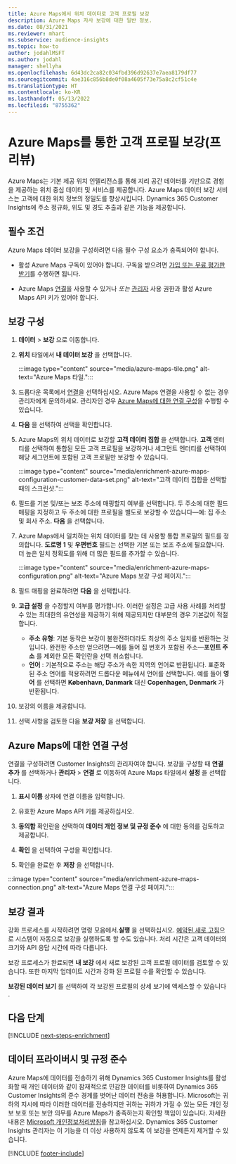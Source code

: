```yaml
---
title: Azure Maps에서 위치 데이터로 고객 프로필 보강
description: Azure Maps 자사 보강에 대한 일반 정보.
ms.date: 08/31/2021
ms.reviewer: mhart
ms.subservice: audience-insights
ms.topic: how-to
author: jodahlMSFT
ms.author: jodahl
manager: shellyha
ms.openlocfilehash: 6d43dc2ca82c034fbd396d92637e7aea8179df77
ms.sourcegitcommit: 4ae316c856b8de0f08a4605f73e75a8c2cf51c4e
ms.translationtype: HT
ms.contentlocale: ko-KR
ms.lasthandoff: 05/13/2022
ms.locfileid: "8755362"
---
```

# <a name="enrichment-of-customer-profiles-with-azure-maps-preview"></a>Azure Maps를 통한 고객 프로필 보강(프리뷰)

Azure Maps는 기본 제공 위치 인텔리전스를 통해 지리 공간 데이터를 기반으로 경험을 제공하는 위치 중심 데이터 및 서비스를 제공합니다. Azure Maps 데이터 보강 서비스는 고객에 대한 위치 정보의 정밀도를 향상시킵니다. Dynamics 365 Customer Insights에 주소 정규화, 위도 및 경도 추출과 같은 기능을 제공합니다.

## <a name="prerequisites"></a>필수 조건

Azure Maps 데이터 보강을 구성하려면 다음 필수 구성 요소가 충족되어야 합니다.

- 활성 Azure Maps 구독이 있어야 합니다. 구독을 받으려면 [가입 또는 무료 평가판 받기](https://azure.microsoft.com/services/azure-maps/)를 수행하면 됩니다.

- Azure Maps [연결](connections.md)을 사용할 수 있거나 *또는* [관리자](permissions.md#admin) 사용 권한과 활성 Azure Maps API 키가 있어야 합니다.

## <a name="configure-the-enrichment"></a>보강 구성

1. **데이터** > **보강** 으로 이동합니다. 

1. **위치** 타일에서 **내 데이터 보강** 을 선택합니다.

   :::image type="content" source="media/azure-maps-tile.png" alt-text="Azure Maps 타일.":::

1. 드롭다운 목록에서 [연결](connections.md)을 선택하십시오. Azure Maps 연결을 사용할 수 없는 경우 관리자에게 문의하세요. 관리자인 경우 [Azure Maps에 대한 연결 구성](#configure-the-connection-for-azure-maps)을 수행할 수 있습니다. 

1. **다음** 을 선택하여 선택을 확인합니다.

1. Azure Maps의 위치 데이터로 보강할 **고객 데이터 집합** 을 선택합니다. **고객** 엔터티를 선택하여 통합된 모든 고객 프로필을 보강하거나 세그먼트 엔터티를 선택하여 해당 세그먼트에 포함된 고객 프로필만 보강할 수 있습니다.

    :::image type="content" source="media/enrichment-azure-maps-configuration-customer-data-set.png" alt-text="고객 데이터 집합을 선택할 때의 스크린샷.":::

1. 필드를 기본 및/또는 보조 주소에 매핑할지 여부를 선택합니다. 두 주소에 대한 필드 매핑을 지정하고 두 주소에 대한 프로필을 별도로 보강할 수 있습니다&mdash;예: 집 주소 및 회사 주소. **다음** 을 선택합니다.

1. Azure Maps에서 일치하는 위치 데이터를 찾는 데 사용할 통합 프로필의 필드를 정의합니다. **도로명 1** 및 **우편번호** 필드는 선택한 기본 또는 보조 주소에 필요합니다. 더 높은 일치 정확도를 위해 더 많은 필드를 추가할 수 있습니다.

   :::image type="content" source="media/enrichment-azure-maps-configuration.png" alt-text="Azure Maps 보강 구성 페이지.":::

1. 필드 매핑을 완료하려면 **다음** 을 선택합니다.

1. **고급 설정** 을 수정할지 여부를 평가합니다. 이러한 설정은 고급 사용 사례를 처리할 수 있는 최대한의 유연성을 제공하기 위해 제공되지만 대부분의 경우 기본값이 적절합니다.
   - **주소 유형**: 기본 동작은 보강이 불완전하더라도 최상의 주소 일치를 반환하는 것입니다. 완전한 주소만 얻으려면&mdash;예를 들어 집 번호가 포함된 주소&mdash;**포인트 주소** 를 제외한 모든 확인란을 선택 취소합니다. 
   - **언어** : 기본적으로 주소는 해당 주소가 속한 지역의 언어로 반환됩니다. 표준화된 주소 언어를 적용하려면 드롭다운 메뉴에서 언어를 선택합니다. 예를 들어 **영어** 를 선택하면 **København, Danmark** 대신 **Copenhagen, Denmark** 가 반환됩니다.

1. 보강의 이름을 제공합니다.

1. 선택 사항을 검토한 다음 **보강 저장** 을 선택합니다.

## <a name="configure-the-connection-for-azure-maps"></a>Azure Maps에 대한 연결 구성

연결을 구성하려면 Customer Insights의 관리자여야 합니다. 보강을 구성할 때 **연결 추가** 를 선택하거나 **관리자** > **연결** 로 이동하여 Azure Maps 타일에서 **설정** 을 선택합니다.

1. **표시 이름** 상자에 연결 이름을 입력합니다.

1. 유효한 Azure Maps API 키를 제공하십시오.

1. **동의함** 확인란을 선택하여 **데이터 개인 정보 및 규정 준수** 에 대한 동의를 검토하고 제공합니다.

1. **확인** 을 선택하여 구성을 확인합니다.

1. 확인을 완료한 후 **저장** 을 선택합니다.

:::image type="content" source="media/enrichment-azure-maps-connection.png" alt-text="Azure Maps 연결 구성 페이지.":::

## <a name="enrichment-results"></a>보강 결과

강화 프로세스를 시작하려면 명령 모음에서.**실행** 을 선택하십시오. [예약된 새로 고침](system.md#schedule-tab)으로 시스템이 자동으로 보강을 실행하도록 할 수도 있습니다. 처리 시간은 고객 데이터의 크기와 API 응답 시간에 따라 다릅니다.

보강 프로세스가 완료되면 **내 보강** 에서 새로 보강된 고객 프로필 데이터를 검토할 수 있습니다. 또한 마지막 업데이트 시간과 강화 된 프로필 수를 확인할 수 있습니다.

**보강된 데이터 보기** 를 선택하여 각 보강된 프로필의 상세 보기에 액세스할 수 있습니다 .

## <a name="next-steps"></a>다음 단계

[!INCLUDE [next-steps-enrichment](includes/next-steps-enrichment.md)]

## <a name="data-privacy-and-compliance"></a>데이터 프라이버시 및 규정 준수

Azure Maps에 데이터를 전송하기 위해 Dynamics 365 Customer Insights를 활성화할 때 개인 데이터와 같이 잠재적으로 민감한 데이터를 비롯하여 Dynamics 365 Customer Insights의 준수 경계를 벗어난 데이터 전송을 허용합니다. Microsoft는 귀하의 지시에 따라 이러한 데이터를 전송하지만 귀하는 귀하가 가질 수 있는 모든 개인 정보 보호 또는 보안 의무를 Azure Maps가 충족하는지 확인할 책임이 있습니다. 자세한 내용은 [Microsoft 개인정보처리방침](https://go.microsoft.com/fwlink/?linkid=396732)을 참고하십시오.
Dynamics 365 Customer Insights 관리자는 이 기능을 더 이상 사용하지 않도록 이 보강을 언제든지 제거할 수 있습니다.

[!INCLUDE [footer-include](includes/footer-banner.md)]
